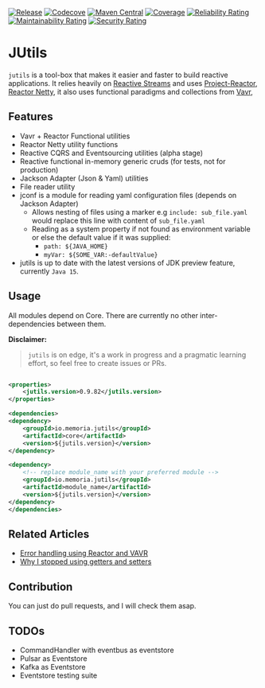 [![Release](https://github.com/memoria-io/jutils/workflows/Publish/badge.svg)](https://github.com/memoria-io/jutils/actions?query=workflow%3APublish)
[![Codecove](https://codecov.io/github/memoria-io/jutils/coverage.svg?precision=2)](https://codecov.io/gh/memoria-io/jutils)
[![Maven Central](https://maven-badges.herokuapp.com/maven-central/io.memoria/jutils/badge.svg?style=flat-square)](https://maven-badges.herokuapp.com/maven-central/io.memoria/jutils/)
[![Coverage](https://sonarcloud.io/api/project_badges/measure?project=memoria-io_jutils&metric=coverage)](https://sonarcloud.io/dashboard?id=memoria-io_jutils)
[![Reliability Rating](https://sonarcloud.io/api/project_badges/measure?project=memoria-io_jutils&metric=reliability_rating)](https://sonarcloud.io/dashboard?id=memoria-io_jutils)
[![Maintainability Rating](https://sonarcloud.io/api/project_badges/measure?project=memoria-io_jutils&metric=sqale_rating)](https://sonarcloud.io/dashboard?id=memoria-io_jutils)
[![Security Rating](https://sonarcloud.io/api/project_badges/measure?project=memoria-io_jutils&metric=security_rating)](https://sonarcloud.io/dashboard?id=memoria-io_jutils)

# JUtils

`jutils` is a tool-box that makes it easier and faster to build reactive applications. It relies heavily
on [Reactive Streams](https://www.reactive-streams.org/) and uses [Project-Reactor](https://projectreactor.io/),
[Reactor Netty](https://github.com/reactor/reactor-netty), it also uses functional paradigms and collections
from [Vavr](https://www.vavr.io/),

## Features

* Vavr + Reactor Functional utilities
* Reactor Netty utility functions
* Reactive CQRS and Eventsourcing utilities (alpha stage)
* Reactive functional in-memory generic cruds (for tests, not for production)
* Jackson Adapter (Json & Yaml) utilities
* File reader utility
* jconf is a module for reading yaml configuration files (depends on Jackson Adapter)
    * Allows nesting of files using a marker e.g `include: sub_file.yaml` would replace this line with content
      of `sub_file.yaml`
    * Reading as a system property if not found as environment variable or else the default value if it was supplied:
        * `path: ${JAVA_HOME}`
        * `myVar: ${SOME_VAR:-defaultValue}`
* jutils is up to date with the latest versions of JDK preview feature, currently `Java 15`.

## Usage

All modules depend on Core. There are currently no other inter-dependencies between them.

**Disclaimer:**
> `jutils` is on edge, it's a work in progress and a pragmatic learning effort, so feel free to create issues or PRs.

```xml

<properties>
    <jutils.version>0.9.82</jutils.version>
</properties>

<dependencies>
<dependency>
    <groupId>io.memoria.jutils</groupId>
    <artifactId>core</artifactId>
    <version>${jutils.version}</version>
</dependency>

<dependency>
    <!-- replace module_name with your preferred module -->
    <groupId>io.memoria.jutils</groupId>
    <artifactId>module_name</artifactId>
    <version>${jutils.version}</version>
</dependency>
</dependencies>
```

## Related Articles

* [Error handling using Reactor and VAVR](https://marmoush.com/2019/11/12/Error-Handling.html)
* [Why I stopped using getters and setters](https://marmoush.com/2019/12/13/stopped-using-getters-and-setters.html)

## Contribution

You can just do pull requests, and I will check them asap.

## TODOs

* CommandHandler with eventbus as eventstore
* Pulsar as Eventstore
* Kafka as Eventstore
* Eventstore testing suite